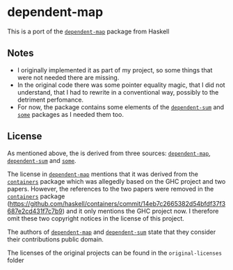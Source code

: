 # dependent-map

This is a port of the [`dependent-map`](https://hackage.haskell.org/package/dependent-map) package from Haskell

## Notes
- I originally implemented it as part of my project, so some things that were not needed there are missing.
- In the original code there was some pointer equality magic, that I did not understand, that I had to rewrite in a conventional way, possibly to the detriment perfomance.
- For now, the package contains some elements of the [`dependent-sum`](https://hackage.haskell.org/package/dependent-sum) and [`some`](https://hackage.haskell.org/package/some) packages as I needed them too.

## License
As mentioned above, the is derived from three sources: [`dependent-map`](https://hackage.haskell.org/package/dependent-map), [`dependent-sum`](https://hackage.haskell.org/package/dependent-sum) and [`some`](https://hackage.haskell.org/package/some).

The license in [`dependent-map`](https://hackage.haskell.org/package/dependent-map) mentions that it was derived from the [`containers`](https://hackage.haskell.org/package/containers) package which was allegedly based on the GHC project and two papers. However, the references to the two papers were removed in the [`containers`](https://hackage.haskell.org/package/containers) package (https://github.com/haskell/containers/commit/14eb7c2665382d54bfdf37f3687e2cd431f7c7b9) and it only mentions the GHC project now. I therefore omit these two copyright notices in the license of this project.

The authors of [`dependent-map`](https://hackage.haskell.org/package/dependent-map) and [`dependent-sum`](https://hackage.haskell.org/package/dependent-sum) state that they consider their contributions public domain.

The licenses of the original projects can be found in the `original-licenses` folder
